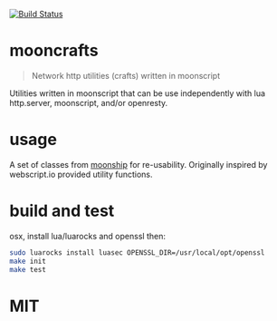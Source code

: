 [![Build Status](https://travis-ci.org/niiknow/mooncrafts.svg?branch=master)](https://travis-ci.org/niiknow/mooncrafts)
# mooncrafts
> Network http utilities (crafts) written in moonscript 

Utilities written in moonscript that can be use independently with lua http.server, moonscript, and/or openresty.

# usage
A set of classes from [moonship](https://github.com/niiknow/moonship) for re-usability.  Originally inspired by webscript.io provided utility functions.

# build and test
osx, install lua/luarocks and openssl then:
```sh
sudo luarocks install luasec OPENSSL_DIR=/usr/local/opt/openssl
make init
make test
```

# MIT
